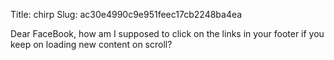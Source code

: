 Title: chirp
Slug: ac30e4990c9e951feec17cb2248ba4ea

Dear FaceBook, how am I supposed to click on the links in your footer if you keep on loading new content on scroll?
